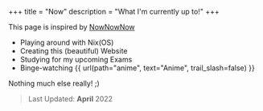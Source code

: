+++
title = "Now"
description = "What I'm currently up to!"
+++

This page is inspired by [NowNowNow](https://nownownow.com)

- Playing around with Nix(OS)
- Creating this (beautiful) Website
- Studying for my upcoming Exams
- Binge-watching {{ url(path="anime", text="Anime", trail_slash=false) }}

Nothing much else really! ;)

> Last Updated: **April** 2022
